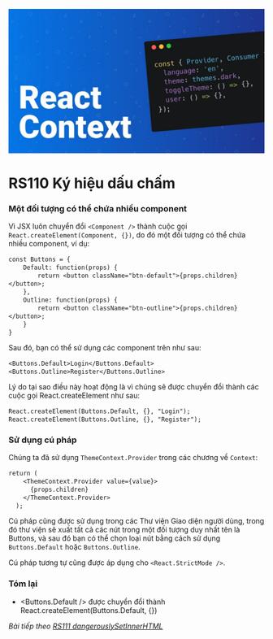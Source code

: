 ![Create-HTML-1](images/context.jpg) 

# RS110 Ký hiệu dấu chấm

### Một đối tượng có thể chứa nhiều component

Vì JSX luôn chuyển đổi `<Component />` thành cuộc gọi `React.createElement(Component, {})`, do đó một đối tượng có thể chứa nhiều component, ví dụ:

```
const Buttons = {
    Default: function(props) {
        return <button className="btn-default">{props.children}</button>;
    },
    Outline: function(props) {
        return <button className="btn-outline">{props.children}</button>;
    }
}
```

Sau đó, bạn có thể sử dụng các component trên như sau:

```
<Buttons.Default>Login</Buttons.Default>
<Buttons.Outline>Register</Buttons.Outline>
```

Lý do tại sao điều này hoạt động là vì chúng sẽ được chuyển đổi thành các cuộc gọi React.createElement như sau:

```
React.createElement(Buttons.Default, {}, "Login");
React.createElement(Buttons.Outline, {}, "Register");
```

### Sử dụng cú pháp

Chúng ta đã sử dụng `ThemeContext.Provider` trong các chương về `Context`:

```
return (
    <ThemeContext.Provider value={value}>
      {props.children}
    </ThemeContext.Provider>
  );
```

Cú pháp cũng được sử dụng trong các Thư viện Giao diện người dùng, trong đó thư viện sẽ xuất tất cả các nút trong một đối tượng duy nhất tên là Buttons, và sau đó bạn có thể chọn loại nút bằng cách sử dụng `Buttons.Default` hoặc `Buttons.Outline`.

Cú pháp tương tự cũng được áp dụng cho `<React.StrictMode />`.

### Tóm lại

- <Buttons.Default /> được chuyển đổi thành React.createElement(Buttons.Default, {})


*Bài tiếp theo [RS111 dangerouslySetInnerHTML](/lesson/session/session_111_dangerouslySetInnerHTML.md)*